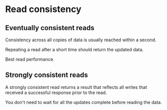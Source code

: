 # Read consistency

## Eventually consistent reads

Consistency across all copies of data is usually reached within a second.

Repeating a read after a short time should return the updated data.

Best read performance.

## Strongly consistent reads

A strongly consistent read returns a result that reflects all writes that received a successful response prior to the read.

You don't need to wait for all the updates complete before reading the data.